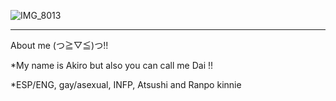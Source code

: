 ![IMG_8013](https://cdn.discordapp.com/attachments/1101482976258314351/1129478482888507514/78eaf3e5.gif?ex=6848784f&is=684726cf&hm=5bfff7c1257f2d4fddc6d5e5210d9ffd9a6b4341f9dd1335b4befa81f1bb460e&)

-- -- --
About me (つ≧▽≦)つ!!

*My name is Akiro but also you can call me Dai !!

*ESP/ENG, gay/asexual, INFP, Atsushi and Ranpo kinnie 



